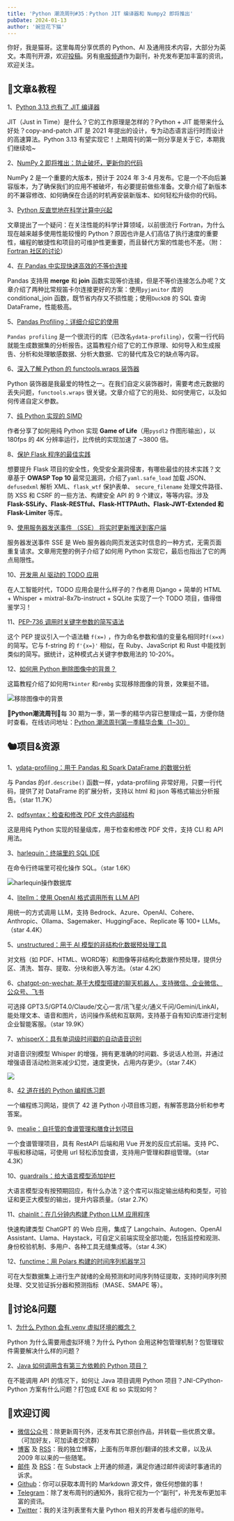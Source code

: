 ```yaml
---
title: 'Python 潮流周刊#35：Python JIT 编译器和 Numpy2 即将推出'
pubDate: 2024-01-13
author: '豌豆花下猫'
---
```


你好，我是猫哥。这里每周分享优质的 Python、AI 及通用技术内容，大部分为英文。本周刊开源，欢迎[投稿](https://github.com/chinesehuazhou/python-weekly)。另有[电报频道](https://t.me/pythontrendingweekly)作为副刊，补充发布更加丰富的资讯，欢迎关注。

## 🦄文章&教程

1、[Python 3.13 也有了 JIT 编译器](https://tonybaloney.github.io/posts/python-gets-a-jit.html)

JIT（Just in Time）是什么？它的工作原理是怎样的？Python + JIT 能带来什么好处？copy-and-patch JIT 是 2021 年提出的设计，专为动态语言运行时而设计的高速算法。Python 3.13 有望实现它！上期周刊的第一则分享是关于它，本期我们继续哈~

2、[NumPy 2 即将推出：防止破坏，更新你的代码](https://pythonspeed.com/articles/numpy-2/)

NumPy 2 是一个重要的大版本，预计于 2024 年 3-4 月发布。它是一个不向后兼容版本，为了确保我们的应用不被破坏，有必要提前做些准备。文章介绍了新版本的不兼容修改、如何确保在合适的时机再安装新版本、如何轻松升级你的代码。

3、[Python 反直觉地在科学计算中兴起](https://cerfacs.fr/coop/fortran-vs-python)

文章提出了一个疑问：在关注性能的科学计算领域，以前很流行 Fortran，为什么现在越来越多使用性能较慢的 Python？原因也许是人们高估了执行速度的重要性，编程的敏捷性和项目的可维护性更重要，而且替代方案的性能也不差。（附：[Fortran 社区的讨论](https://fortran-lang.discourse.group/t/the-counter-intuitive-rise-of-python-in-scientific-computing/469)）

4、[在 Pandas 中实现快速高效的不等价连接](https://samukweku.github.io/data-wrangling-blog/notebooks/Fast-and-Efficient-Inequality-Joins-in-Pandas.html)

Pandas 支持用 **merge** 和 **join** 函数实现等价连接，但是不等价连接怎么办呢？文章介绍了两种比常规笛卡尔连接更好的方案：使用`pyjanitor` 库的 conditional_join 函数，既节省内存又不损性能；使用`DuckDB` 的 SQL 查询 DataFrame，性能极高。

5、[Pandas Profiling：详细介绍它的使用](https://www.influxdata.com/blog/pandas-profiling-tutorial/)

`Pandas profiling` 是一个很流行的库（已改名`ydata-profiling`），仅需一行代码就能生成数据集的分析报告。这篇教程介绍了它的工作原理、如何导入和生成报告、分析和处理敏感数据、分析大数据、它的替代库及它的缺点等内容。

6、[深入了解 Python 的 functools.wraps 装饰器](https://jacobpadilla.com/articles/Functools-Deep-Dive)

Python 装饰器是我最爱的特性之一。在我们自定义装饰器时，需要考虑元数据的丢失问题，`functools.wraps` 很关键。文章介绍了它的用处、如何使用它，以及如何传递自定义参数。

7、[纯 Python 实现的 SIMD](https://www.da.vidbuchanan.co.uk/blog/python-swar.html)

作者分享了如何用纯 Python 实现 **Game of Life**（用`pysdl2` 作图形输出），以 180fps 的 4K 分辨率运行，比传统的实现加速了 ~3800 倍。

8、[保护 Flask 程序的最佳实践](https://escape.tech/blog/best-practices-protect-flask-applications/)

想要提升 Flask 项目的安全性，免受安全漏洞侵害，有哪些最佳的技术实践？文章基于 **OWASP Top 10** 最常见漏洞，介绍了`yaml.safe_load` 加载 JSON、`defusedxml` 解析 XML、`flask_wtf` 保护表单、 `secure_filename` 处理文件路径、防 XSS 和 CSRF 的一些方法、构建安全 API 的 9 个建议，等等内容。涉及 **Flask-SSLify、Flask-RESTful、Flask-HTTPAuth、Flask-JWT-Extended 和 Flask-Limiter** 等库。

9、[使用服务器发送事件 （SSE） 将实时更新推送到客户端](https://rednafi.com/python/server_sent_events/)

服务器发送事件 SSE 是 Web 服务器向网页发送实时信息的一种方式，无需页面重复请求。文章用完整的例子介绍了如何用 Python 实现它，最后也指出了它的两点局限性。

10、[开发用 AI 驱动的 TODO 应用](https://tolkunov.dev/posts/ai-powered-todo-app/)

在人工智能时代，TODO 应用会是什么样子的？作者用 Django + 简单的 HTML + Whisper + mixtral-8x7b-instruct + SQLite 实现了一个 TODO 项目，值得借鉴学习！

11、[PEP-736 调用时关键字参数的简写语法](https://peps.python.org/pep-0736/)

这个 PEP 提议引入一个语法糖 `f(x=)` ，作为命名参数和值的变量名相同时`f(x=x)` 的简写。它与 f-string 的 `f'{x=}'` 相似，在 Ruby、JavaScript 和 Rust 中能找到类似的简写。据统计，这种模式占关键字参数用法的 10-20%。

12、[如何用 Python 删除图像中的背景？](https://pythonguides.com/remove-background-from-image-in-python/)

这篇教程介绍了如何用`Tkinter` 和`rembg` 实现移除图像的背景，效果挺不错。

![移除图像中的背景](https://img.pythoncat.top/2024-01-13_tkinter.png)

🎁**Python潮流周刊**🎁每 30 期为一季，第一季的精华内容已整理成一篇，方便你随时查看。在线访问地址：[Python 潮流周刊第一季精华合集（1~30）](https://pythoncat.top/posts/2023-12-11-weekly)

## 🐿️项目&资源

1、[ydata-profiling：用于 Pandas 和 Spark DataFrame 的数据分析](https://github.com/ydataai/ydata-profiling)

与 Pandas 的`df.describe()` 函数一样，ydata-profiling 非常好用，只要一行代码，提供了对 DataFrame 的扩展分析，支持以 html 和 json 等格式输出分析报告。（star 11.7K）

2、[pdfsyntax：检查和修改 PDF 文件内部结构](https://github.com/desgeeko/pdfsyntax)

这是用纯 Python 实现的轻量级库，用于检查和修改 PDF 文件，支持 CLI 和 API 用法。

3、[harlequin：终端里的 SQL IDE](https://github.com/tconbeer/harlequin)

在命令行终端里可视化操作 SQL。（star 1.6K）

![harlequin操作数据库](https://img.pythoncat.top/harlequin.svg)

4、[litellm：使用 OpenAI 格式调用所有 LLM API](https://github.com/BerriAI/litellm)

用统一的方式调用 LLM，支持 Bedrock、Azure、OpenAI、Cohere、Anthropic、Ollama、Sagemaker、HuggingFace、Replicate 等 100+ LLMs。（star 4.4K）

5、[unstructured：用于 AI 模型的非结构化数据预处理工具](https://github.com/Unstructured-IO/unstructured)

对文档（如 PDF、HTML、WORD等）和图像等非结构化数据作预处理，提供分区、清洗、暂存、提取、分块和嵌入等方法。（star 4.2K）

6、[chatgpt-on-wechat: 基于大模型搭建的聊天机器人，支持微信、企业微信、公众号、飞书](https://github.com/zhayujie/chatgpt-on-wechat)

可选择 GPT3.5/GPT4.0/Claude/文心一言/讯飞星火/通义千问/Gemini/LinkAI，能处理文本、语音和图片，访问操作系统和互联网，支持基于自有知识库进行定制企业智能客服。（star 19.9K）

7、[whisperX：具有单词级时间戳的自动语音识别](https://github.com/m-bain/whisperX)

对语音识别模型 Whisper 的增强，拥有更准确的时间戳、多说话人检测，并通过增强语音活动检测来减少幻觉，速度更快，占用内存更少。（star 7.4K）

![](https://img.pythoncat.top/WhisperX-pipeline.png)

8、[42 道在线的 Python 编程练习题](https://inventwithpython.com/pythongently/)

一个编程练习网站，提供了 42 道 Python 小项目练习题，有解答思路分析和参考答案。

9、[mealie：自托管的食谱管理和膳食计划项目](https://github.com/mealie-recipes/mealie)

一个食谱管理项目，具有 RestAPI 后端和用 Vue 开发的反应式前端。支持 PC、平板和移动端，可使用 url 轻松添加食谱，支持用户管理和群组管理。（star 4.3K）

10、[guardrails：给大语言模型添加护栏](https://github.com/guardrails-ai/guardrails)

大语言模型没有按预期回应，有什么办法？这个库可以指定输出结构和类型，可验证和更正大模型的输出，提升内容质量。（star 2.7K）

11、[chainlit：在几分钟内构建 Python LLM 应用程序](https://github.com/Chainlit/chainlit)

快速构建类型 ChatGPT 的 Web 应用，集成了 Langchain、Autogen、OpenAI Assistant、Llama、Haystack，可自定义前端实现全部功能，包括监控和观测、身份校验机制、多用户、各种工具无缝集成等。（star 4.3K）

12、[functime：用 Polars 构建的时间序列机器学习](https://github.com/functime-org/functime)

可在大型数据集上进行生产就绪的全局预测和时间序列特征提取，支持时间序列预处理、交叉验证拆分器和预测指标（MASE、SMAPE 等）。

## 🥂讨论&问题

1、[为什么 Python 会有.venv 虚拟环境的概念？](https://www.v2ex.com/t/1007645)

Python 为什么需要用虚拟环境？为什么 Python 会用这种包管理机制？包管理软件需要解决什么样的问题？

2、[Java 如何调用含有第三方依赖的 Python 项目？](https://www.v2ex.com/t/1003544)

在不能调用 API 的情况下，如何让 Java 项目调用 Python 项目？JNI-CPython-Python 方案有什么问题？打包成 EXE 和 so 实现如何？

## 🐼欢迎订阅

- [微信公众号](https://img.pythoncat.top/python_cat.jpg)：除更新周刊外，还发布其它原创作品，并转载一些优质文章。（可加好友，可加读者交流群）
- [博客](https://pythoncat.top) 及 [RSS](https://pythoncat.top/rss.xml)：我的独立博客，上面有历年原创/翻译的技术文章，以及从 2009 年以来的一些随笔。
- [邮件](https://pythoncat.substack.com) 及 [RSS](https://pythoncat.substack.com/feed)：在 Substack 上开通的频道，满足你通过邮件阅读时事通讯的诉求。
- [Github](https://github.com/chinesehuazhou/python-weekly)：你可以获取本周刊的 Markdown 源文件，做任何想做的事！
- [Telegram](https://t.me/pythontrendingweekly)：除了发布周刊的通知外，我将它视为一个“副刊”，补充发布更加丰富的资讯。
- [Twitter](https://twitter.com/chinesehuazhou)：我的关注列表里有大量 Python 相关的开发者与组织的账号。